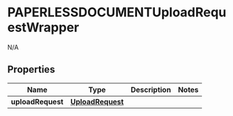 

# PAPERLESSDOCUMENTUploadRequestWrapper

N/A  

## Properties

| Name | Type | Description | Notes |
|------------ | ------------- | ------------- | -------------|
|**uploadRequest** | [**UploadRequest**](UploadRequest.md) |  |  |



